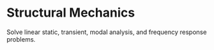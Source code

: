 # **Structural Mechanics**

Solve linear static, transient, modal analysis, and frequency response problems.
